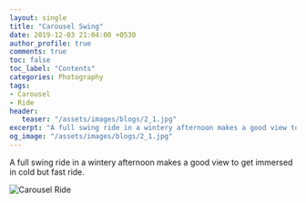 ```yaml
---
layout: single
title: "Carousel Swing"
date: 2019-12-03 21:04:00 +0530
author_profile: true
comments: true
toc: false
toc_label: "Contents"
categories: Photography
tags:
- Carousel
- Ride
header:
   teaser: "/assets/images/blogs/2_1.jpg"
excerpt: "A full swing ride in a wintery afternoon makes a good view to get immersed in cold but fast ride."
og_image: "/assets/images/blogs/2_1.jpg"
---
```


A full swing ride in a wintery afternoon makes a good view to get immersed in cold but fast ride.

![Carousel Ride]({{site.url}}/assets/images/blogs/2_1.jpg)

